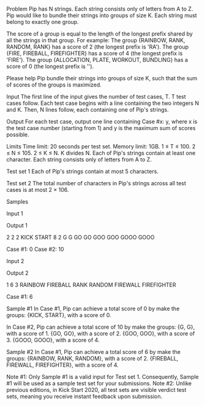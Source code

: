 Problem
Pip has N strings. Each string consists only of letters from A to Z. Pip would like to bundle their strings into groups of size K. Each string must belong to exactly one group.

The score of a group is equal to the length of the longest prefix shared by all the strings in that group. For example:
The group {RAINBOW, RANK, RANDOM, RANK} has a score of 2 (the longest prefix is 'RA').
The group {FIRE, FIREBALL, FIREFIGHTER} has a score of 4 (the longest prefix is 'FIRE').
The group {ALLOCATION, PLATE, WORKOUT, BUNDLING} has a score of 0 (the longest prefix is '').

Please help Pip bundle their strings into groups of size K, such that the sum of scores of the groups is maximized.

Input
The first line of the input gives the number of test cases, T. T test cases follow. Each test case begins with a line containing the two integers N and K. Then, N lines follow, each containing one of Pip's strings.

Output
For each test case, output one line containing Case #x: y, where x is the test case number (starting from 1) and y is the maximum sum of scores possible.

Limits
Time limit: 20 seconds per test set.
Memory limit: 1GB.
1 ≤ T ≤ 100.
2 ≤ N ≤ 105.
2 ≤ K ≤ N.
K divides N.
Each of Pip's strings contain at least one character.
Each string consists only of letters from A to Z.

Test set 1
Each of Pip's strings contain at most 5 characters.

Test set 2
The total number of characters in Pip's strings across all test cases is at most 2 × 106.

Samples

Input 1
 	
Output 1
 
2
2 2
KICK
START
8 2
G
G
GO
GO
GOO
GOO
GOOO
GOOO
  
Case #1: 0
Case #2: 10
  

Input 2
 	
Output 2
 
1
6 3
RAINBOW
FIREBALL
RANK
RANDOM
FIREWALL
FIREFIGHTER
  
Case #1: 6
  
Sample #1
In Case #1, Pip can achieve a total score of 0 by make the groups:
{KICK, START}, with a score of 0.

In Case #2, Pip can achieve a total score of 10 by make the groups:
{G, G}, with a score of 1.
{GO, GO}, with a score of 2.
{GOO, GOO}, with a score of 3.
{GOOO, GOOO}, with a score of 4.

Sample #2
In Case #1, Pip can achieve a total score of 6 by make the groups:
{RAINBOW, RANK, RANDOM}, with a score of 2.
{FIREBALL, FIREWALL, FIREFIGHTER}, with a score of 4.

Note #1: Only Sample #1 is a valid input for Test set 1. Consequently, Sample #1 will be used as a sample test set for your submissions.
Note #2: Unlike previous editions, in Kick Start 2020, all test sets are visible verdict test sets, meaning you receive instant feedback upon submission.
